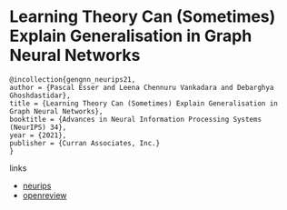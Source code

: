 # Learning Theory Can (Sometimes) Explain Generalisation in Graph Neural Networks

```
@incollection{gengnn_neurips21,
author = {Pascal Esser and Leena Chennuru Vankadara and Debarghya Ghoshdastidar},
title = {Learning Theory Can (Sometimes) Explain Generalisation in Graph Neural Networks},
booktitle = {Advances in Neural Information Processing Systems (NeurIPS) 34},
year = {2021},
publisher = {Curran Associates, Inc.}
}
```

links
- [neurips](https://neurips.cc/Conferences/2021/ScheduleMultitrack?event=27714)
- [openreview](https://openreview.net/forum?id=Pye1c7itBu)
